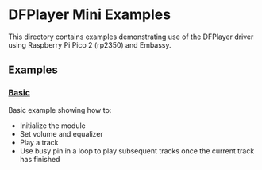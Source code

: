 # DFPlayer Mini Examples

This directory contains examples demonstrating use of the DFPlayer driver using Raspberry Pi Pico 2 (rp2350) and Embassy.

## Examples

### [Basic](src/basic.rs)

Basic example showing how to:

- Initialize the module
- Set volume and equalizer
- Play a track
- Use busy pin in a loop to play subsequent tracks once the current track has finished
